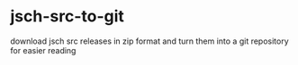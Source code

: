 # jsch-src-to-git
download jsch src releases in zip format and turn them into a git repository for easier reading
